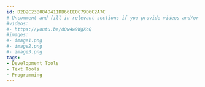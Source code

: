 ```yaml
---
id: D2D2C23B084D411DB66EE0C79D6C2A7C
# Uncomment and fill in relevant sections if you provide videos and/or images
#videos:
#- https://youtu.be/dQw4w9WgXcQ
#images:
#- image1.png
#- image2.png
#- image3.png
tags:
- Development Tools
- Text Tools
- Programming
---
```


